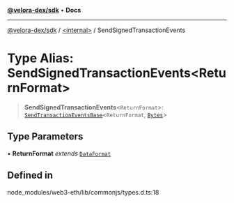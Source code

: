 [**@velora-dex/sdk**](../../README.md) • **Docs**

***

[@velora-dex/sdk](../../globals.md) / [\<internal\>](../README.md) / SendSignedTransactionEvents

# Type Alias: SendSignedTransactionEvents\<ReturnFormat\>

> **SendSignedTransactionEvents**\<`ReturnFormat`\>: [`SendTransactionEventsBase`](SendTransactionEventsBase.md)\<`ReturnFormat`, [`Bytes`](Bytes.md)\>

## Type Parameters

• **ReturnFormat** *extends* [`DataFormat`](DataFormat.md)

## Defined in

node\_modules/web3-eth/lib/commonjs/types.d.ts:18
